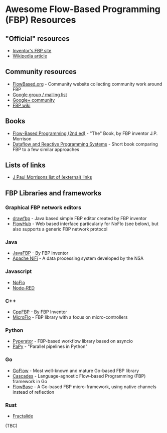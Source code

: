 # Awesome Flow-Based Programming (FBP) Resources

## "Official" resources
- [Inventor's FBP site](http://www.jpaulmorrison.com/fbp/)
- [Wikipedia article](https://en.wikipedia.org/wiki/Flow-based_programming)

## Community resources
- [FlowBased.org](http://flowbased.org/) - Community website collecting community work around FBP
- [Google group / mailing list](https://groups.google.com/forum/#!forum/flow-based-programming)
- [Google+ community](https://plus.google.com/communities/109985462312550244212)
- [FBP wiki](http://wiki.c2.com/?FlowBasedProgramming)

## Books
- [Flow-Based Programming (2nd ed)](http://a.co/eDK7LgY) - "The" Book, by FBP inventor J.P. Morrison
- [Dataflow and Reactive Programming Systems](https://leanpub.com/dataflowbook) - Short book comparing FBP to a few similar approaches 

## Lists of links
- [J Paul Morrisons list of (external) links](http://www.jpaulmorrison.com/fbp/links_external.html)

## FBP Libraries and frameworks

### Graphical FBP network editors

- [drawfbp](https://github.com/jpaulm/drawfbp) - Java based simple FBP editor created by FBP inventor
- [FlowHub](https://flowhub.io/) - Web based interface particularly for NoFlo (see below), but also supports a generic FBP network protocol

### Java
- [JavaFBP](https://github.com/jpaulm/javafbp) - By FBP Inventor
- [Apache NiFi](https://nifi.apache.org/) - A data processing system developed by the NSA

### Javascript
- [NoFlo](https://noflojs.org/)
- [Node-RED](https://nodered.org/)

### C++
- [CppFBP](https://github.com/jpaulm/cppfbp) - By FBP Inventor
- [MicroFlo](http://microflo.org/) - FBP library with a focus on micro-controllers

### Python
- [Pyperator](https://github.com/baffelli/pyperator) - FBP-based workflow library based on asyncio
- [PaPy](http://mcieslik-mctp.github.io/papy/) - "Parallel pipelines in Python"

### Go
- [GoFlow](https://github.com/baffelli/pyperator) - Most well-known and mature Go-based FBP library
- [Cascades](https://github.com/cascades-fbp/cascades) - Language-agnostic Flow-based Programming (FBP) framework in Go
- [FlowBase](http://flowbase.org/) - A Go-based FBP micro-framework, using native channels instead of reflection

### Rust
- [Fractalide](https://github.com/fractalide/fractalide)

(TBC)
